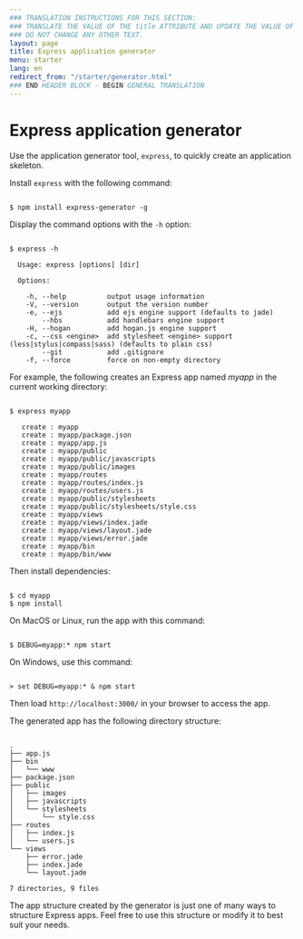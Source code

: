```yaml
---
### TRANSLATION INSTRUCTIONS FOR THIS SECTION:
### TRANSLATE THE VALUE OF THE title ATTRIBUTE AND UPDATE THE VALUE OF THE lang ATTRIBUTE.
### DO NOT CHANGE ANY OTHER TEXT.
layout: page
title: Express application generator
menu: starter
lang: en
redirect_from: "/starter/generator.html"
### END HEADER BLOCK - BEGIN GENERAL TRANSLATION
---
```


# Express application generator

Use the application generator tool, `express`, to quickly create an application skeleton.

Install `express` with the following command:

<pre><code class="language-sh" translate="no">
$ npm install express-generator -g
</code></pre>

Display the command options with the `-h` option:

<pre><code class="language-sh" translate="no">
$ express -h

  Usage: express [options] [dir]

  Options:

    -h, --help          output usage information
    -V, --version       output the version number
    -e, --ejs           add ejs engine support (defaults to jade)
        --hbs           add handlebars engine support
    -H, --hogan         add hogan.js engine support
    -c, --css &lt;engine&gt;  add stylesheet &lt;engine&gt; support (less|stylus|compass|sass) (defaults to plain css)
        --git           add .gitignore
    -f, --force         force on non-empty directory
</code></pre>

For example, the following creates an Express app named _myapp_ in the current working directory:

<pre><code class="language-sh" translate="no">
$ express myapp

   create : myapp
   create : myapp/package.json
   create : myapp/app.js
   create : myapp/public
   create : myapp/public/javascripts
   create : myapp/public/images
   create : myapp/routes
   create : myapp/routes/index.js
   create : myapp/routes/users.js
   create : myapp/public/stylesheets
   create : myapp/public/stylesheets/style.css
   create : myapp/views
   create : myapp/views/index.jade
   create : myapp/views/layout.jade
   create : myapp/views/error.jade
   create : myapp/bin
   create : myapp/bin/www
</code></pre>

Then install dependencies:

<pre><code class="language-sh" translate="no">
$ cd myapp
$ npm install
</code></pre>

On MacOS or Linux, run the app with this command:

<pre><code class="language-sh" translate="no">
$ DEBUG=myapp:* npm start
</code></pre>

On Windows, use this command:

<pre><code class="language-sh" translate="no">
> set DEBUG=myapp:* & npm start
</code></pre>

Then load `http://localhost:3000/` in your browser to access the app.

The generated app has the following directory structure:

<pre><code class="language-sh" translate="no">
.
├── app.js
├── bin
│   └── www
├── package.json
├── public
│   ├── images
│   ├── javascripts
│   └── stylesheets
│       └── style.css
├── routes
│   ├── index.js
│   └── users.js
└── views
    ├── error.jade
    ├── index.jade
    └── layout.jade

7 directories, 9 files
</code></pre>

<div class="doc-box doc-info" markdown="1">
The app structure created by the generator is just one of many ways to structure Express apps. Feel free to use this structure or modify it to best suit your needs.
</div>
